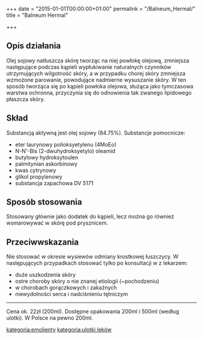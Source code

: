 +++
date = "2015-01-01T00:00:00+01:00"
permalink = "/Balneum_Hermal/"
title = "Balneum Hermal"

+++

Opis działania
--------------

Olej sojowy natłuszcza skórę tworząc na niej powłokę olejową, zmniejsza następujące podczas kąpieli wypłukiwanie naturalnych czynników utrzymujących wilgotność skóry, a w przypadku chorej skóry zmniejsza wzmożone parowanie, powodujące nadmierne wysuszanie skóry. W ten sposób tworząca się po kąpieli powłoka olejowa, służąca jako tymczasowa warstwa ochronna, przyczynia się do odnowienia tak zwanego lipidowego płaszcza skóry.

Skład
-----

Substancją aktywną jest olej sojowy (84.75%).
Substancje pomocnicze:

-   eter laurynowy polioksyetylenu (4MoEo)
-   N-N'-Bis (2-dwuhydroksyetylo) oleamid
-   butylowy hydroksytoulen
-   palmitynian askorbinowy
-   kwas cytrynowy
-   glikol propylenowy
-   substancja zapachowa DV 5171

Sposób stosowania
-----------------

Stosowany głównie jako dodatek do kąpieli, lecz można go również wsmarowywać w skórę pod prysznicem.

Przeciwwskazania
----------------

Nie stosować w okresie wysiewów odmiany krostkowej łuszczycy.
W następujących przypadkach stosować tylko po konsultacji w z lekarzem:

-   duże uszkodzenia skóry
-   ostre choroby skóry o nie znanej etiologii (~pochodzeniu)
-   w chorobach gorączkowych i zakaźnych
-   niewydolności serca i nadciśnieniu tętniczym

<hr>
Cena ok. 22zł (200ml).
Dostępne opakowania 200ml i 500ml (według ulotki). W Polsce na pewno 200ml.

[kategoria:emolienty](/atopedia/kategoria:emolienty "wikilink") [kategoria:ulotki leków](/atopedia/kategoria:ulotki_leków "wikilink")